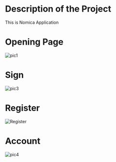 # Description of the Project
This is Nomica Application
# Opening Page
![pic1](https://user-images.githubusercontent.com/107913525/180473102-78f79467-fb75-464d-8be2-a076d5dedfac.png)
# Sign
![pic3](https://user-images.githubusercontent.com/107913525/180474469-44ff1b44-d298-4486-88ea-b995eb5dca05.png)
# Register
![Register](https://user-images.githubusercontent.com/107913525/180474563-1549890f-e950-4706-b634-e9031e5d2605.png)
# Account
![pic4](https://user-images.githubusercontent.com/107913525/180474772-41715261-103e-4f3b-97bc-a406610fbde5.png)
